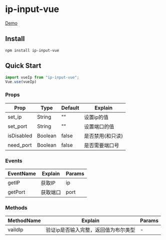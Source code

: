 # ip-input-vue

[Demo](https://lang1427.github.io/ip-input-vue/)

## Install
```
npm install ip-input-vue
```

## Quick Start
```js
import vueIp from "ip-input-vue";
Vue.use(vueIp)
```

### Props
| Prop        	| Type     	| Default                 | Explain
|-------------	|----------	|------------------------ |------------------------
| set_ip   	    | String 	| ""                      | 设置ip的值
| set_port      | String   	| ""                      | 设置端口的值
| isDisabled    | Boolean   | false                   | 是否禁用(和只读)
| need_port 	| Boolean   | false                   | 是否需要端口号

### Events
| EventName     | Explain           | Params     	
|-------------	|-------------------|------------------------
| getIP   	    | 获取IP             | ip 
| getPort      	| 获取端口           | port   

### Methods
| MethodName    | Explain                               | Params     	
|-------------	|---------------------------------------|------------------------
| vaildIp   	| 验证ip是否输入完整，返回值为布尔类型     | - 


